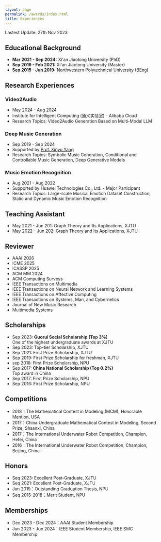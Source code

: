 ```yaml
---
layout: page
permalink: /awards/index.html
title: Experiences
---
```


Lastest Update: 27th Nov 2023 &nbsp; 
<!--[中文版本 (Chinese Version)](https://caihanlin.com/file/awards-zh/)-->

## Educational Background

- **Mar 2021 - Sep 2024:** Xi'an Jiaotong University (PhD)
- **Sep 2019 - Feb 2021:** Xi'an Jiaotong University (Master)
- **Sep 2015 - Jun 2019:** Northwestern Polytechnical University (BEng)

## Research Experiences
### Video2Audio
- May 2024 - Aug 2024
- Institute for Intelligent Computing (通义实验室) - Alibaba Cloud
- Research Topics: Video2Audio Generation Based on Multi-Modal LLM 
  
### Deep Music Generation
- Sep 2019 - Sep 2024
- Supported by [Prof. Xinyu Yang](https://gr.xjtu.edu.cn/en/web/xyyang/)
- Research Topics: Symbolic Music Generation, Conditional and Controllable Music Generation, Deep Generative Models<br>

### Music Emotion Recognition
- Aug 2021 - Aug 2022
- Supported by Huawei Technologies Co., Ltd. - Major Participant
- Research Topics: Large-scale Musical Emotion Dataset Construction, Static and Dynamic Music Emotion Recognition

## Teaching Assistant
- May 2021 - Jun 201: Graph Theory and Its Applications, XJTU
- May 2022 - Jun 202: Graph Theory and Its Applications, XJTU


## Reviewer
- AAAI 2026
- ICME 2025
- ICASSP 2025
- ACM MM 2024
- ACM Computing Surveys
- IEEE Transactions on Multimedia
- IEEE Transactions on Neural Network and Learning Systems
- IEEE Transactions on Affective Computing 
- IEEE Transactions on Systems, Man, and Cybernetics
- Journal of New Music Research
- Multimedia Systems

## Scholarships

- Sep 2023: **Guorui Social Scholarship (Top 3%)**<br>One of the highest undergraduate awards at XJTU
- Sep 2023: Top-tier Scholarship, XJTU
- Sep 2021: First Prize Scholarship, XJTU
- Sep 2019: First Prize Scholarship for freshman, XJTU
- sep 2018: First Prize Scholarship, NPU
- Sep 2017: **China National Scholarship (Top 0.2%)**<br>Top award in China
- Sep 2017: First Prize Scholarship, NPU
- Sep 2016: First Prize Scholarship, NPU

## Competitions

- 2018：The Mathematical Contest in Modeling (MCM), Honorable Mention, USA
- 2017：China Undergraduate Mathematical Contest in Modeling, Second Prize, Shaanxi, China
- 2017：The International Underwater Robot Competition, Champion, Hefei, China
- 2016：The International Underwater Robot Competition, Champion, Beijing, China
  
## Honors

- Seq 2023: Excellent Post-Graduate, XJTU
- Seq 2021: Excellent Post-Graduate, XJTU
- Jun 2019：Outstanding Graduation Thesis, NPU 
- Seq 2016-2018：Merit Student, NPU


## Memberships

- Dec 2023 - Dec 2024：AAAI Student Membership
- Jun 2023 - Jun 2024：IEEE Student Membership, IEEE SMC Membership

